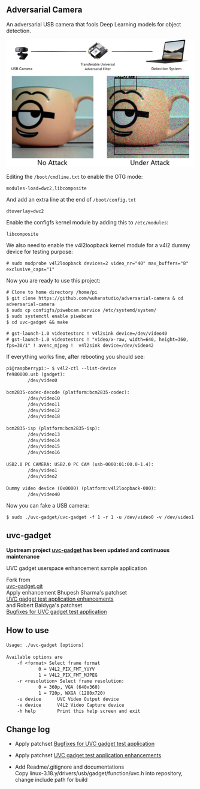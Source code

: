 ## Adversarial Camera

An adversarial USB camera that fools Deep Learning models for object detection.

![](doc/demo.png)
![](doc/filter.jpg)

Editing the `/boot/cmdline.txt` to enable the OTG mode:

```
modules-load=dwc2,libcomposite
```

And add an extra line at the end of `/boot/config.txt`

```
dtoverlay=dwc2
```

Enable the configfs kernel module by adding this to `/etc/modules`:

```
libcomposite
```

We also need to enable the v4l2loopback kernel module for a v4l2 dummy device for testing purpose:

```
# sudo modprobe v4l2loopback devices=2 video_nr="40" max_buffers="8" exclusive_caps="1"
```

Now you are ready to use this project:

```
# Clone to home directory /home/pi
$ git clone https://github.com/wuhanstudio/adversarial-camera & cd adversarial-camera
$ sudo cp configfs/piwebcam.service /etc/systemd/system/
$ sudo systemctl enable piwebcam
$ cd uvc-gadget && make
```

```
# gst-launch-1.0 videotestsrc ! v4l2sink device=/dev/video40
# gst-launch-1.0 videotestsrc ! "video/x-raw, width=640, height=360, fps=30/1" ! avenc_mjpeg !  v4l2sink device=/dev/video42
```

If everything works fine, after rebooting you should see:

```
pi@raspberrypi:~ $ v4l2-ctl --list-device
fe980000.usb (gadget):
        /dev/video0

bcm2835-codec-decode (platform:bcm2835-codec):
        /dev/video10
        /dev/video11
        /dev/video12
        /dev/video18

bcm2835-isp (platform:bcm2835-isp):
        /dev/video13
        /dev/video14
        /dev/video15
        /dev/video16

USB2.0 PC CAMERA: USB2.0 PC CAM (usb-0000:01:00.0-1.4):
        /dev/video1
        /dev/video2

Dummy video device (0x0000) (platform:v4l2loopback-000):
        /dev/video40
```

Now you can fake a USB camera:

```
$ sudo ./uvc-gadget/uvc-gadget -f 1 -r 1 -u /dev/video0 -v /dev/video1
```

## uvc-gadget

**Upstream project [uvc-gadget](http://git.ideasonboard.org/uvc-gadget.git) has been updated and continuous maintenance**

UVC gadget userspace enhancement sample application

Fork from  
[uvc-gadget.git](http://git.ideasonboard.org/uvc-gadget.git)  
Apply enhancement Bhupesh Sharma's patchset  
[UVC gadget test application enhancements](https://www.spinics.net/lists/linux-usb/msg84376.html)  
and Robert Baldyga's patchset  
[Bugfixes for UVC gadget test application](https://www.spinics.net/lists/linux-usb/msg99220.html)  

## How to use

    Usage: ./uvc-gadget [options]
    
    Available options are
        -f <format> Select frame format
                0 = V4L2_PIX_FMT_YUYV
                1 = V4L2_PIX_FMT_MJPEG
        -r <resolution> Select frame resolution:
                0 = 360p, VGA (640x360)
                1 = 720p, WXGA (1280x720)
        -u device      UVC Video Output device
        -v device      V4L2 Video Capture device
        -h help        Print this help screen and exit

## Change log

- Apply patchset [Bugfixes for UVC gadget test application](https://www.spinics.net/lists/linux-usb/msg99220.html)  

- Apply patchset [UVC gadget test application enhancements](https://www.spinics.net/lists/linux-usb/msg84376.html)  

- Add Readme/.gitignore and documentations  
  Copy linux-3.18.y/drivers/usb/gadget/function/uvc.h into repository, change include path for build
